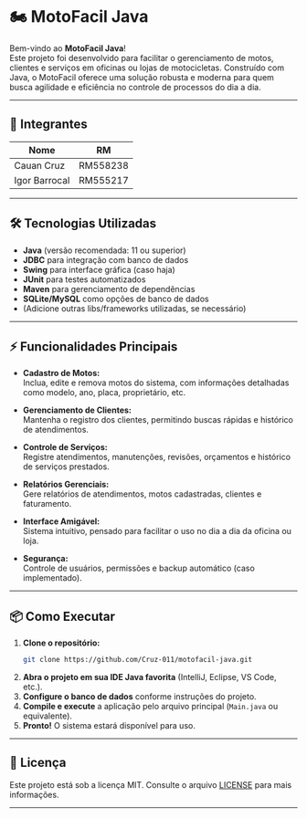 # 🏍️ MotoFacil Java

Bem-vindo ao **MotoFacil Java**!  
Este projeto foi desenvolvido para facilitar o gerenciamento de motos, clientes e serviços em oficinas ou lojas de motocicletas. Construído com Java, o MotoFacil oferece uma solução robusta e moderna para quem busca agilidade e eficiência no controle de processos do dia a dia.

---

## 👥 Integrantes

| Nome            | RM                                    |
|-----------------|--------------------------------------------------|
| Cauan Cruz      | RM558238    |
| Igor Barrocal   | RM555217  |

---

## 🛠 Tecnologias Utilizadas

- **Java** (versão recomendada: 11 ou superior)
- **JDBC** para integração com banco de dados
- **Swing** para interface gráfica (caso haja)
- **JUnit** para testes automatizados
- **Maven** para gerenciamento de dependências
- **SQLite/MySQL** como opções de banco de dados
- (Adicione outras libs/frameworks utilizadas, se necessário)

---

## ⚡ Funcionalidades Principais

- **Cadastro de Motos:**  
  Inclua, edite e remova motos do sistema, com informações detalhadas como modelo, ano, placa, proprietário, etc.

- **Gerenciamento de Clientes:**  
  Mantenha o registro dos clientes, permitindo buscas rápidas e histórico de atendimentos.

- **Controle de Serviços:**  
  Registre atendimentos, manutenções, revisões, orçamentos e histórico de serviços prestados.

- **Relatórios Gerenciais:**  
  Gere relatórios de atendimentos, motos cadastradas, clientes e faturamento.

- **Interface Amigável:**  
  Sistema intuitivo, pensado para facilitar o uso no dia a dia da oficina ou loja.

- **Segurança:**  
  Controle de usuários, permissões e backup automático (caso implementado).

---

## 📦 Como Executar

1. **Clone o repositório:**
   ```bash
   git clone https://github.com/Cruz-011/motofacil-java.git
   ```
2. **Abra o projeto em sua IDE Java favorita** (IntelliJ, Eclipse, VS Code, etc.).
3. **Configure o banco de dados** conforme instruções do projeto.
4. **Compile e execute** a aplicação pelo arquivo principal (`Main.java` ou equivalente).
5. **Pronto!** O sistema estará disponível para uso.

---


## 📄 Licença

Este projeto está sob a licença MIT. Consulte o arquivo [LICENSE](LICENSE) para mais informações.

---
